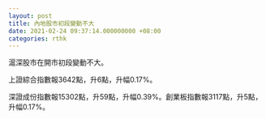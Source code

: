 ```yaml
---
layout: post
title: 內地股市初段變動不大
date: 2021-02-24 09:37:14.000000000 +08:00
categories: rthk
---
```


滬深股市在開市初段變動不大。

上證綜合指數報3642點，升6點，升幅0.17%。

深證成份指數報15302點，升59點，升幅0.39%。創業板指數報3117點，升5點，升幅0.17%。
